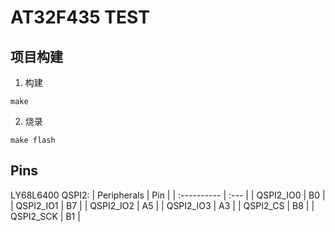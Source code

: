 # AT32F435 TEST

## 项目构建


1. 构建

```
make
```

2. 烧录

```
make flash
```

## Pins

LY68L6400 QSPI2:
| Peripherals | Pin  |
| :---------- | :--- |
| QSPI2_IO0   | B0   |
| QSPI2_IO1   | B7   |
| QSPI2_IO2   | A5   |
| QSPI2_IO3   | A3   |
| QSPI2_CS    | B8   |
| QSPI2_SCK   | B1   |
